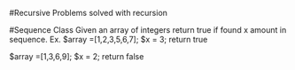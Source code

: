 #Recursive
Problems solved with recursion

#Sequence Class
Given an array of integers return true if found x amount in sequence.
Ex.
$array =[1,2,3,5,6,7];
$x = 3;
return true

$array =[1,3,6,9];
$x = 2;
return false


